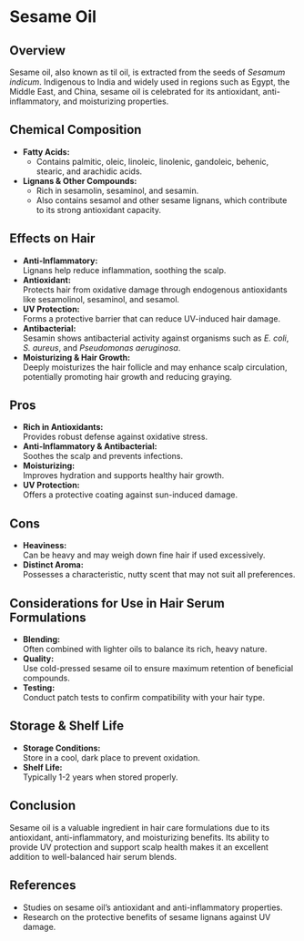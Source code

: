 # Sesame Oil

## Overview
Sesame oil, also known as til oil, is extracted from the seeds of *Sesamum indicum*. Indigenous to India and widely used in regions such as Egypt, the Middle East, and China, sesame oil is celebrated for its antioxidant, anti-inflammatory, and moisturizing properties.

## Chemical Composition
- **Fatty Acids:**  
  - Contains palmitic, oleic, linoleic, linolenic, gandoleic, behenic, stearic, and arachidic acids.
- **Lignans & Other Compounds:**  
  - Rich in sesamolin, sesaminol, and sesamin.
  - Also contains sesamol and other sesame lignans, which contribute to its strong antioxidant capacity.

## Effects on Hair
- **Anti-Inflammatory:**  
  Lignans help reduce inflammation, soothing the scalp.
- **Antioxidant:**  
  Protects hair from oxidative damage through endogenous antioxidants like sesamolinol, sesaminol, and sesamol.
- **UV Protection:**  
  Forms a protective barrier that can reduce UV-induced hair damage.
- **Antibacterial:**  
  Sesamin shows antibacterial activity against organisms such as *E. coli*, *S. aureus*, and *Pseudomonas aeruginosa*.
- **Moisturizing & Hair Growth:**  
  Deeply moisturizes the hair follicle and may enhance scalp circulation, potentially promoting hair growth and reducing graying.

## Pros
- **Rich in Antioxidants:**  
  Provides robust defense against oxidative stress.
- **Anti-Inflammatory & Antibacterial:**  
  Soothes the scalp and prevents infections.
- **Moisturizing:**  
  Improves hydration and supports healthy hair growth.
- **UV Protection:**  
  Offers a protective coating against sun-induced damage.

## Cons
- **Heaviness:**  
  Can be heavy and may weigh down fine hair if used excessively.
- **Distinct Aroma:**  
  Possesses a characteristic, nutty scent that may not suit all preferences.

## Considerations for Use in Hair Serum Formulations
- **Blending:**  
  Often combined with lighter oils to balance its rich, heavy nature.
- **Quality:**  
  Use cold-pressed sesame oil to ensure maximum retention of beneficial compounds.
- **Testing:**  
  Conduct patch tests to confirm compatibility with your hair type.

## Storage & Shelf Life
- **Storage Conditions:**  
  Store in a cool, dark place to prevent oxidation.
- **Shelf Life:**  
  Typically 1-2 years when stored properly.

## Conclusion
Sesame oil is a valuable ingredient in hair care formulations due to its antioxidant, anti-inflammatory, and moisturizing benefits. Its ability to provide UV protection and support scalp health makes it an excellent addition to well-balanced hair serum blends.

## References
- Studies on sesame oil’s antioxidant and anti-inflammatory properties.
- Research on the protective benefits of sesame lignans against UV damage.

